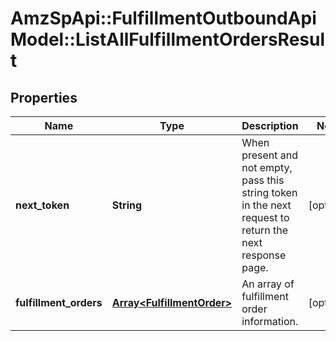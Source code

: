 # AmzSpApi::FulfillmentOutboundApiModel::ListAllFulfillmentOrdersResult

## Properties
Name | Type | Description | Notes
------------ | ------------- | ------------- | -------------
**next_token** | **String** | When present and not empty, pass this string token in the next request to return the next response page. | [optional] 
**fulfillment_orders** | [**Array&lt;FulfillmentOrder&gt;**](FulfillmentOrder.md) | An array of fulfillment order information. | [optional] 


